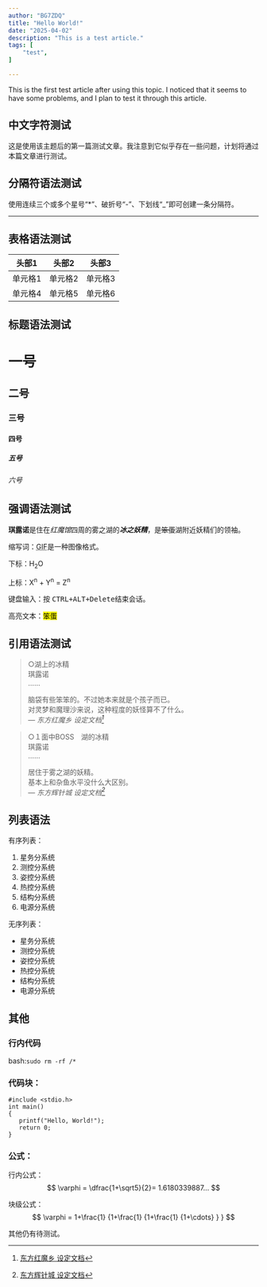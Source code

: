 ```yaml
---
author: "BG7ZDQ"
title: "Hello World!"
date: "2025-04-02"
description: "This is a test article."
tags: [
    "test",
]

---  
```


This is the first test article after using this topic. I noticed that it seems to have some problems, and I plan to test it through this article.

## 中文字符测试  
这是使用该主题后的第一篇测试文章。我注意到它似乎存在一些问题，计划将通过本篇文章进行测试。

## 分隔符语法测试  
使用连续三个或多个星号“*”、破折号“-”、下划线“_”即可创建一条分隔符。  
***
## 表格语法测试  
| 头部1   | 头部2   | 头部3   |
| ------- | ------- | ------- |
| 单元格1 | 单元格2 | 单元格3 |
| 单元格4 | 单元格5 | 单元格6 |

## 标题语法测试
# 一号
## 二号
### 三号
#### 四号
##### 五号
###### 六号

## 强调语法测试
**琪露诺**是住在*红魔馆*四周的雾之湖的***冰之妖精***，是~~笨蛋~~湖附近妖精们的领袖。

缩写词：<abbr title="Graphics Interchange Format">GIF</abbr>是一种图像格式。  

下标：H<sub>2</sub>O

上标：X<sup>n</sup> + Y<sup>n</sup> = Z<sup>n</sup>

键盘输入：按 <kbd><kbd>CTRL</kbd>+<kbd>ALT</kbd>+<kbd>Delete</kbd></kbd>结束会话。

高亮文本：<mark>笨蛋</mark>

## 引用语法测试
> ○湖上的冰精  
> 琪露诺  
> ……  
>   
> 脑袋有些笨笨的。不过她本来就是个孩子而已。  
> 对灵梦和魔理沙来说，这种程度的妖怪算不了什么。  
> — <cite>东方红魔乡 设定文档[^1]</cite>

[^1]: [东方红魔乡 设定文档](https://www.thpatch.net/wiki/Th06/omake.txt)

> ○１面中BOSS　湖的冰精  
> 琪露诺  
> ……  
>   
> 居住于雾之湖的妖精。  
> 基本上和杂鱼水平没什么大区别。  
> — <cite>东方辉针城 设定文档[^2]</cite>

[^2]: [东方辉针城 设定文档](https://www.thpatch.net/wiki/Th14/omake.txt)  

## 列表语法  
有序列表：  
1. 星务分系统  
2. 测控分系统  
3. 姿控分系统  
4. 热控分系统  
5. 结构分系统  
6. 电源分系统

无序列表：
- 星务分系统
- 测控分系统
- 姿控分系统
- 热控分系统
- 结构分系统
- 电源分系统

## 其他  
### 行内代码  
bash:`sudo rm -rf /*`  

### 代码块：  
```
#include <stdio.h>
int main()
{
   printf("Hello, World!");
   return 0;
}
```

### 公式：  

行内公式：$$ \varphi = \dfrac{1+\sqrt5}{2}= 1.6180339887… $$  

块级公式：  
$$
 \varphi = 1+\frac{1} {1+\frac{1} {1+\frac{1} {1+\cdots} } } 
$$

其他仍有待测试。  
